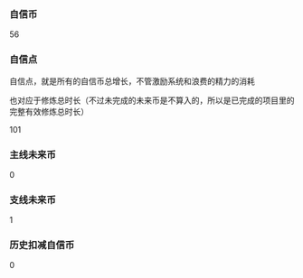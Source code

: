 ### 自信币
56

### 自信点
自信点，就是所有的自信币总增长，不管激励系统和浪费的精力的消耗

也对应于修炼总时长（不过未完成的未来币是不算入的，所以是已完成的项目里的完整有效修炼总时长）

101

### 主线未来币
0

### 支线未来币
1

### 历史扣减自信币
0
